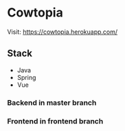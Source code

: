 # Cowtopia

Visit: https://cowtopia.herokuapp.com/

## Stack
- Java
- Spring
- Vue

### Backend in master branch 

### Frontend in frontend branch
